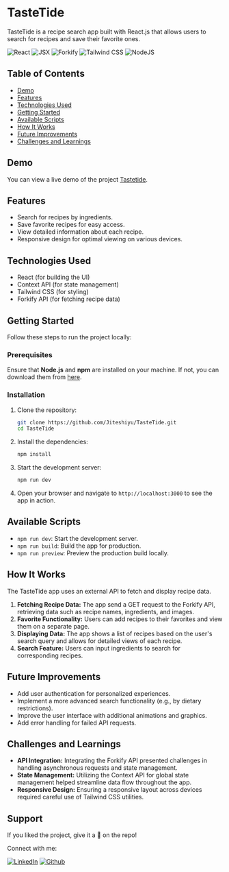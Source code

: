 # TasteTide

TasteTide is a recipe search app built with React.js that allows users to search for recipes and save their favorite ones.

![React](https://img.shields.io/badge/React-007ACC?style=for-the-badge&logo=react&logoColor=white)
![JSX](https://img.shields.io/badge/JSX-React%20Component-informational?style=for-the-badge&logo=react)
![Forkify](https://img.shields.io/badge/Forkify-Recipe%20App-FF6B00?style=for-the-badge&logoColor=white)
![Tailwind CSS](https://img.shields.io/badge/Tailwind%20CSS-38B2AC?style=for-the-badge&logo=tailwind-css&logoColor=white)
![NodeJS](https://img.shields.io/badge/node.js-6DA55F?style=for-the-badge&logo=node.js&logoColor=white)

## Table of Contents

- [Demo](#demo)
- [Features](#features)
- [Technologies Used](#technologies-used)
- [Getting Started](#getting-started)
- [Available Scripts](#available-scripts)
- [How It Works](#how-it-works)
- [Future Improvements](#future-improvements)
- [Challenges and Learnings](#challenges-and-learnings)

## Demo

You can view a live demo of the project [Tastetide](https://tastetide.netlify.app/).

## Features

- Search for recipes by ingredients.
- Save favorite recipes for easy access.
- View detailed information about each recipe.
- Responsive design for optimal viewing on various devices.

## Technologies Used

- React (for building the UI)
- Context API (for state management)
- Tailwind CSS (for styling)
- Forkify API (for fetching recipe data)

## Getting Started

Follow these steps to run the project locally:

### Prerequisites

Ensure that **Node.js** and **npm** are installed on your machine. If not, you can download them from [here](https://nodejs.org/).

### Installation

1. Clone the repository:

   ```bash
   git clone https://github.com/Jiteshiyu/TasteTide.git
   cd TasteTide
   ```

2. Install the dependencies:

   ```bash
   npm install
   ```

3. Start the development server:

   ```bash
   npm run dev
   ```

4. Open your browser and navigate to `http://localhost:3000` to see the app in action.

## Available Scripts

- `npm run dev`: Start the development server.
- `npm run build`: Build the app for production.
- `npm run preview`: Preview the production build locally.

## How It Works

The TasteTide app uses an external API to fetch and display recipe data.

1. **Fetching Recipe Data:** The app send a GET request to the Forkify API, retrieving data such as recipe names, ingredients, and images.
2. **Favorite Functionality:** Users can add recipes to their favorites and view them on a separate page.
3. **Displaying Data:** The app shows a list of recipes based on the user's search query and allows for detailed views of each recipe.
4. **Search Feature:** Users can input ingredients to search for corresponding recipes.

## Future Improvements

- Add user authentication for personalized experiences.
- Implement a more advanced search functionality (e.g., by dietary restrictions).
- Improve the user interface with additional animations and graphics.
- Add error handling for failed API requests.

## Challenges and Learnings

- **API Integration:** Integrating the Forkify API presented challenges in handling asynchronous requests and state management.
- **State Management:** Utilizing the Context API for global state management helped streamline data flow throughout the app.
- **Responsive Design:** Ensuring a responsive layout across devices required careful use of Tailwind CSS utilities.

## Support
If you liked the project, give it a 🌟 on the repo!

Connect with me:

[![LinkedIn](https://img.shields.io/static/v1.svg?label=connect&message=@JiteshKumar&color=success&logo=linkedin&style=for-the-badge&logoColor=white&colorA=blue)](https://www.linkedin.com/in/jitesh-kumar-93742a322/)
[![Github](https://img.shields.io/static/v1.svg?label=follow&message=@Jiteshiyu&color=grey&logo=github&style=for-the-badge&logoColor=white&colorA=black)](https://www.github.com/Jiteshiyu/)

